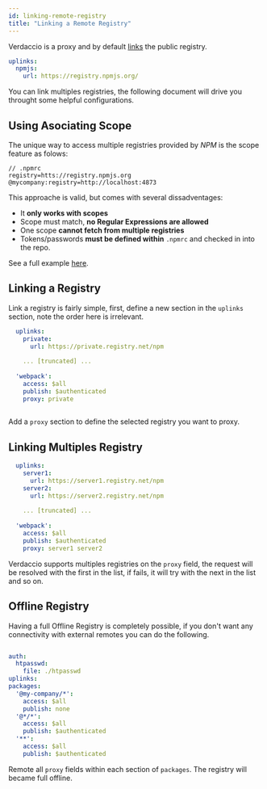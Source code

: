 ```yaml
---
id: linking-remote-registry
title: "Linking a Remote Registry"
---
```


Verdaccio is a proxy and by default [links](uplinks.md) the public registry.

```yaml
uplinks:
  npmjs:
    url: https://registry.npmjs.org/
```

You can link multiples registries, the following document will drive you throught some helpful configurations.

## Using Asociating Scope

The unique way to access multiple registries provided by *NPM* is the scope feature as folows:  

```
// .npmrc
registry=htts://registry.npmjs.org
@mycompany:registry=http://localhost:4873
``` 

This approache is valid, but comes with several dissadventages:

* It **only works with scopes**
* Scope must match, **no Regular Expressions are allowed** 
* One scope **cannot fetch from multiple registries**
* Tokens/passwords **must be defined within** `.npmrc` and checked in into the repo.

See a full example [here](https://stackoverflow.com/questions/54543979/npmrc-multiple-registries-for-the-same-scope/54550940#54550940).

## Linking a Registry

Link a registry is fairly simple, first, define a new section in the `uplinks` section, note the order here is irrelevant. 

```yaml
  uplinks:
    private:
      url: https://private.registry.net/npm
    
    ... [truncated] ...
    
  'webpack':
    access: $all
    publish: $authenticated
    proxy: private
    
```

Add a `proxy` section to define the selected registry you want to proxy.

## Linking Multiples Registry

```yaml
  uplinks:
    server1:
      url: https://server1.registry.net/npm
    server2:
      url: https://server2.registry.net/npm      
    
    ... [truncated] ...
    
  'webpack':
    access: $all
    publish: $authenticated
    proxy: server1 server2   
```

Verdaccio supports multiples registries on the `proxy` field, the request will be resolved with the first in the list, if
fails, it will try with the next in the list and so on. 

## Offline Registry

Having a full Offline Registry is completely possible, if you don't want any connectivity with external remotes you 
can do the following.

```yaml

auth:
  htpasswd:
    file: ./htpasswd
uplinks:
packages:
  '@my-company/*':
    access: $all
    publish: none
  '@*/*':
    access: $all
    publish: $authenticated
  '**':
    access: $all
    publish: $authenticated
```

Remote all `proxy` fields within each section of `packages`. The registry will became full offline.

